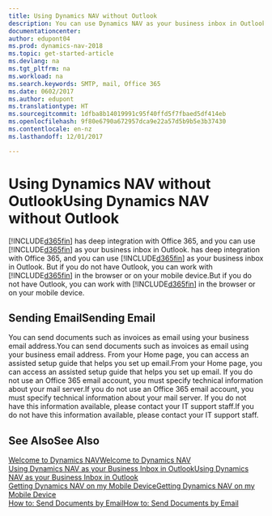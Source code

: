 ```yaml
---
title: Using Dynamics NAV without Outlook
description: You can use Dynamics NAV as your business inbox in Outlook because it is integrated with Office 365, however, you can also work without Outlook in a browser or on your mobile device.
documentationcenter: 
author: edupont04
ms.prod: dynamics-nav-2018
ms.topic: get-started-article
ms.devlang: na
ms.tgt_pltfrm: na
ms.workload: na
ms.search.keywords: SMTP, mail, Office 365
ms.date: 0602/2017
ms.author: edupont
ms.translationtype: HT
ms.sourcegitcommit: 1dfba8b14019991c95f40ffd5f7fbaed5df414eb
ms.openlocfilehash: 9f80e6790a672957dca9e22a57d5b9b5e3b37430
ms.contentlocale: en-nz
ms.lasthandoff: 12/01/2017

---
```

# <a name="using-dynamics-nav-without-outlook"></a><span data-ttu-id="58e7f-103">Using Dynamics NAV without Outlook</span><span class="sxs-lookup"><span data-stu-id="58e7f-103">Using Dynamics NAV without Outlook</span></span>
[!INCLUDE[d365fin](includes/d365fin_md.md)]<span data-ttu-id="58e7f-104"> has deep integration with Office 365, and you can use [!INCLUDE[d365fin](includes/d365fin_md.md)] as your business inbox in Outlook.</span><span class="sxs-lookup"><span data-stu-id="58e7f-104"> has deep integration with Office 365, and you can use [!INCLUDE[d365fin](includes/d365fin_md.md)] as your business inbox in Outlook.</span></span> <span data-ttu-id="58e7f-105">But if you do not have Outlook, you can work with [!INCLUDE[d365fin](includes/d365fin_md.md)] in the browser or on your mobile device.</span><span class="sxs-lookup"><span data-stu-id="58e7f-105">But if you do not have Outlook, you can work with [!INCLUDE[d365fin](includes/d365fin_md.md)] in the browser or on your mobile device.</span></span>  

## <a name="sending-email"></a><span data-ttu-id="58e7f-106">Sending Email</span><span class="sxs-lookup"><span data-stu-id="58e7f-106">Sending Email</span></span>
<span data-ttu-id="58e7f-107">You can send documents such as invoices as email using your business email address.</span><span class="sxs-lookup"><span data-stu-id="58e7f-107">You can send documents such as invoices as email using your business email address.</span></span> <span data-ttu-id="58e7f-108">From your Home page, you can access an assisted setup guide that helps you set up email.</span><span class="sxs-lookup"><span data-stu-id="58e7f-108">From your Home page, you can access an assisted setup guide that helps you set up email.</span></span> <span data-ttu-id="58e7f-109">If you do not use an Office 365 email account, you must specify technical information about your mail server.</span><span class="sxs-lookup"><span data-stu-id="58e7f-109">If you do not use an Office 365 email account, you must specify technical information about your mail server.</span></span> <span data-ttu-id="58e7f-110">If you do not have this information available, please contact your IT support staff.</span><span class="sxs-lookup"><span data-stu-id="58e7f-110">If you do not have this information available, please contact your IT support staff.</span></span>  


## <a name="see-also"></a><span data-ttu-id="58e7f-111">See Also</span><span class="sxs-lookup"><span data-stu-id="58e7f-111">See Also</span></span>
[<span data-ttu-id="58e7f-112">Welcome to Dynamics NAV</span><span class="sxs-lookup"><span data-stu-id="58e7f-112">Welcome to Dynamics NAV</span></span>](index.md)  
[<span data-ttu-id="58e7f-113">Using Dynamics NAV as your Business Inbox in Outlook</span><span class="sxs-lookup"><span data-stu-id="58e7f-113">Using Dynamics NAV as your Business Inbox in Outlook</span></span>](madeira-outlook.md)  
[<span data-ttu-id="58e7f-114">Getting Dynamics NAV on my Mobile Device</span><span class="sxs-lookup"><span data-stu-id="58e7f-114">Getting Dynamics NAV on my Mobile Device</span></span>](install-mobile-app.md)  
[<span data-ttu-id="58e7f-115">How to: Send Documents by Email</span><span class="sxs-lookup"><span data-stu-id="58e7f-115">How to: Send Documents by Email</span></span>](ui-how-send-documents-email.md)

